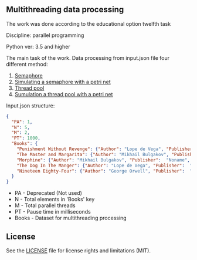 ## Multithreading data processing 
The work was done according to the educational option twelfth task

Discipline: parallel programming

Python ver: 3.5 and higher

The main task of the work. Data processing from input.json file four different method:
1. [Semaphore](semaphore.py)
2. [Simulating a semaphore with a petri net](semaphorePetri.py)
3. [Thread pool](pool.py)
4. [Sumulation a thread pool with a petri net](poolPetri.py)

Input.json structure:
```json
{
  "PA": 1,
  "N": 5,
  "M": 2,
  "PT": 1000,
  "Books": {
    "Punishment Without Revenge": {"Author": "Lope de Vega", "Publisher":  "Oberon Books", "Year": 1631, "Total pages": 96},
    "The Master and Margarita": {"Author": "Mikhail Bulgakov", "Publisher":  "YMCA Press", "Year": 1967, "Total pages": 402},
    "Morphine": {"Author": "Mikhail Bulgakov", "Publisher":  "Noname", "Year": 1926, "Total pages": 333},
    "The Dog In The Manger": {"Author": "Lope de Vega", "Publisher":  "Oberon Books", "Year": 1618, "Total pages": 128},
    "Nineteen Eighty-Four": {"Author": "George Orwell", "Publisher":  "Secker & Warburg", "Year": 1949, "Total pages": 328}
  }
}
```
 * PA - Deprecated (Not used)
 * N - Total elements in 'Books' key
 * M - Total parallel threads
 * PT - Pause time in milliseconds
 * Books - Dataset for multithreading processing

## License

See the [LICENSE](LICENSE) file for license rights and limitations (MIT).

